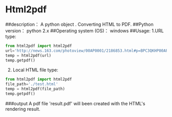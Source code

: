 # Html2pdf 
##description：
A python object . Converting HTML to PDF.
##Python version：
python 2.x
##Operating system (OS)：
windows
##Usage:
1.URL type:
```python
from html2pdf import html2pdf
url='http://news.163.com/photoview/00AP0001/2186853.html#p=BPC3QKHP00AP0001'
temp = html2pdf(url)
temp.getpdf()
```
2. Local HTML file type:
```python
from html2pdf import html2pdf
file_path='./test.html'
temp = html2pdf(file_path)
temp.getpdf()
```
###output
A pdf file 'result.pdf' will been created with the HTML's rendering result.



